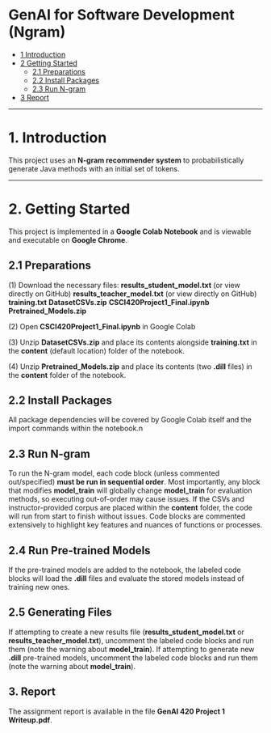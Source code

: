 # GenAI for Software Development (Ngram)

* [1 Introduction](#1-introduction)  
* [2 Getting Started](#2-getting-started)  
  * [2.1 Preparations](#21-preparations)  
  * [2.2 Install Packages](#22-install-packages)  
  * [2.3 Run N-gram](#23-run-n-gram)  
* [3 Report](#3-report)  

---

# **1. Introduction**  
This project uses an **N-gram recommender system** to probabilistically generate Java methods with an initial set of tokens.  

---

# **2. Getting Started**  

This project is implemented in a **Google Colab Notebook** and is viewable and executable on **Google Chrome**.  

## **2.1 Preparations**  

(1) Download the necessary files:
**results_student_model.txt** (or view directly on GitHub)
**results_teacher_model.txt** (or view directly on GitHub)
**training.txt**
**DatasetCSVs.zip**
**CSCI420Project1_Final.ipynb**
**Pretrained_Models.zip**

(2) Open **CSCI420Project1_Final.ipynb** in Google Colab

(3) Unzip **DatasetCSVs.zip** and place its contents alongside **training.txt** in the **content** (default location) folder of the notebook.

(4) Unzip **Pretrained_Models.zip** and place its contents (two **.dill** files) in the **content** folder of the notebook.

## **2.2 Install Packages**

All package dependencies will be covered by Google Colab itself and the import commands within the notebook.n

## **2.3 Run N-gram**

To run the N-gram model, each code block (unless commented out/specified) **must be run in sequential order**. Most importantly, any block that modifies **model_train** will globally change **model_train** for evaluation methods, so executing out-of-order may cause issues. 
If the CSVs and instructor-provided corpus are placed within the **content** folder, the code will run from start to finish without issues. Code blocks are commented extensively to highlight key features and nuances of functions or processes.

## **2.4 Run Pre-trained Models**

If the pre-trained models are added to the notebook, the labeled code blocks will load the **.dill** files and evaluate the stored models instead of training new ones.

## **2.5 Generating Files**

If attempting to create a new results file (**results_student_model.txt** or **results_teacher_model.txt**), uncomment the labeled code blocks and run them (note the warning about **model_train**).
If attempting to generate new **.dill** pre-trained models, uncomment the labeled code blocks and run them (note the warning about **model_train**).

## 3. Report

The assignment report is available in the file **GenAI 420 Project 1 Writeup.pdf**.
